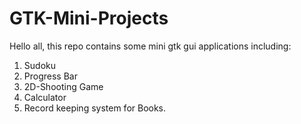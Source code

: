 # GTK-Mini-Projects
Hello all, this repo contains some mini gtk gui applications including:
1) Sudoku
2) Progress Bar
3) 2D-Shooting Game
4) Calculator
5) Record keeping system for Books.
